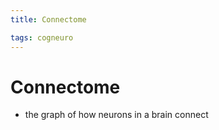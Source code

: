 ```yaml
---
title: Connectome

tags: cogneuro 
---
```


# Connectome
- the graph of how neurons in a brain connect




